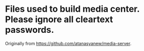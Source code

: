 # Files used to build media center.  Please ignore all cleartext passwords.

Originally from https://github.com/atanasyanew/media-server.
